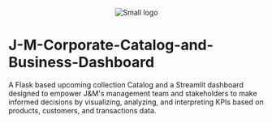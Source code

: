 <p align="center">
  <img src="https://user-images.githubusercontent.com/114337279/230568710-9de5ffda-ff76-4f74-9762-4878a7221d52.png" alt="Small logo">
</p>

# J-M-Corporate-Catalog-and-Business-Dashboard
A Flask based upcoming collection Catalog and a Streamlit dashboard designed to empower J&amp;M's management team and stakeholders to make informed decisions by visualizing, analyzing, and interpreting KPIs based on products, customers, and transactions data.
